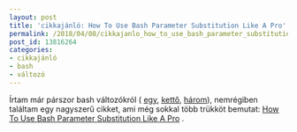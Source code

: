 ```yaml
---
layout: post
title: 'cikkajánló: How To Use Bash Parameter Substitution Like A Pro'
permalink: /2018/04/08/cikkajanlo_how_to_use_bash_parameter_substitution_like_a_pro
post_id: 13816264
categories: 
- cikkajánló
- bash
- változó
---
```


Írtam már párszor bash változókról (
[egy](http://commandline.blog.hu/2010/11/23/bash_valtozo_kapcsos_zarojelben), 
[kettő](http://commandline.blog.hu/2015/10/12/bash_alapertelmezett_ertek), 
[három](http://commandline.blog.hu/2016/04/11/kiterjesztes_levagasa)), nemrégiben találtam egy nagyszerű cikket, ami még sokkal több trükköt bemutat: 
[How To Use Bash Parameter Substitution Like A Pro](https://www.cyberciti.biz/tips/bash-shell-parameter-substitution-2.html) .

 